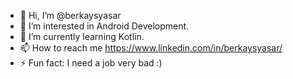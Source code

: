 - 👋 Hi, I’m @berkaysyasar
- 👀 I’m interested in Android Development.
- 🌱 I’m currently learning Kotlin.
- 📫 How to reach me https://www.linkedin.com/in/berkaysyasar/
- ⚡ Fun fact: I need a job very bad :)

<!---
berkaysyasar/berkaysyasar is a ✨ special ✨ repository because its `README.md` (this file) appears on your GitHub profile.
You can click the Preview link to take a look at your changes.
--->

